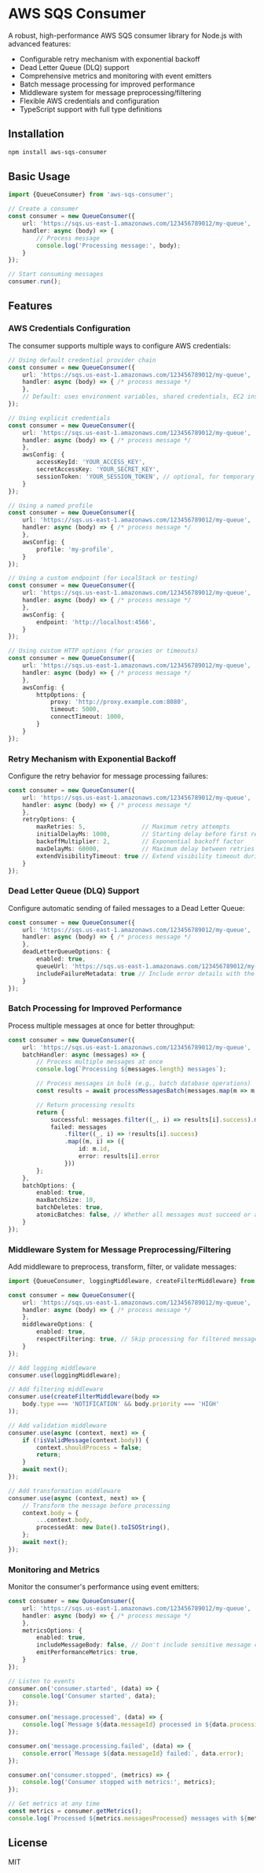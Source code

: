 # AWS SQS Consumer

A robust, high-performance AWS SQS consumer library for Node.js with advanced features:

- Configurable retry mechanism with exponential backoff
- Dead Letter Queue (DLQ) support
- Comprehensive metrics and monitoring with event emitters
- Batch message processing for improved performance
- Middleware system for message preprocessing/filtering
- Flexible AWS credentials and configuration
- TypeScript support with full type definitions

## Installation

```bash
npm install aws-sqs-consumer
```

## Basic Usage

```typescript
import {QueueConsumer} from 'aws-sqs-consumer';

// Create a consumer
const consumer = new QueueConsumer({
    url: 'https://sqs.us-east-1.amazonaws.com/123456789012/my-queue',
    handler: async (body) => {
        // Process message
        console.log('Processing message:', body);
    }
});

// Start consuming messages
consumer.run();
```

## Features

### AWS Credentials Configuration

The consumer supports multiple ways to configure AWS credentials:

```typescript
// Using default credential provider chain
const consumer = new QueueConsumer({
    url: 'https://sqs.us-east-1.amazonaws.com/123456789012/my-queue',
    handler: async (body) => { /* process message */
    },
    // Default: uses environment variables, shared credentials, EC2 instance profile, etc.
});
```

```typescript
// Using explicit credentials
const consumer = new QueueConsumer({
    url: 'https://sqs.us-east-1.amazonaws.com/123456789012/my-queue',
    handler: async (body) => { /* process message */
    },
    awsConfig: {
        accessKeyId: 'YOUR_ACCESS_KEY',
        secretAccessKey: 'YOUR_SECRET_KEY',
        sessionToken: 'YOUR_SESSION_TOKEN', // optional, for temporary credentials
    }
});
```

```typescript
// Using a named profile
const consumer = new QueueConsumer({
    url: 'https://sqs.us-east-1.amazonaws.com/123456789012/my-queue',
    handler: async (body) => { /* process message */
    },
    awsConfig: {
        profile: 'my-profile',
    }
});
```

```typescript
// Using a custom endpoint (for LocalStack or testing)
const consumer = new QueueConsumer({
    url: 'https://sqs.us-east-1.amazonaws.com/123456789012/my-queue',
    handler: async (body) => { /* process message */
    },
    awsConfig: {
        endpoint: 'http://localhost:4566',
    }
});
```

```typescript
// Using custom HTTP options (for proxies or timeouts)
const consumer = new QueueConsumer({
    url: 'https://sqs.us-east-1.amazonaws.com/123456789012/my-queue',
    handler: async (body) => { /* process message */
    },
    awsConfig: {
        httpOptions: {
            proxy: 'http://proxy.example.com:8080',
            timeout: 5000,
            connectTimeout: 1000,
        }
    }
});
```

### Retry Mechanism with Exponential Backoff

Configure the retry behavior for message processing failures:

```typescript
const consumer = new QueueConsumer({
    url: 'https://sqs.us-east-1.amazonaws.com/123456789012/my-queue',
    handler: async (body) => { /* process message */
    },
    retryOptions: {
        maxRetries: 5,                // Maximum retry attempts
        initialDelayMs: 1000,         // Starting delay before first retry
        backoffMultiplier: 2,         // Exponential backoff factor
        maxDelayMs: 60000,            // Maximum delay between retries
        extendVisibilityTimeout: true // Extend visibility timeout during retries
    }
});
```

### Dead Letter Queue (DLQ) Support

Configure automatic sending of failed messages to a Dead Letter Queue:

```typescript
const consumer = new QueueConsumer({
    url: 'https://sqs.us-east-1.amazonaws.com/123456789012/my-queue',
    handler: async (body) => { /* process message */
    },
    deadLetterQueueOptions: {
        enabled: true,
        queueUrl: 'https://sqs.us-east-1.amazonaws.com/123456789012/my-dlq',
        includeFailureMetadata: true // Include error details with the message
    }
});
```

### Batch Processing for Improved Performance

Process multiple messages at once for better throughput:

```typescript
const consumer = new QueueConsumer({
    url: 'https://sqs.us-east-1.amazonaws.com/123456789012/my-queue',
    batchHandler: async (messages) => {
        // Process multiple messages at once
        console.log(`Processing ${messages.length} messages`);

        // Process messages in bulk (e.g., batch database operations)
        const results = await processMessagesBatch(messages.map(m => m.body));

        // Return processing results
        return {
            successful: messages.filter((_, i) => results[i].success).map(m => m.id),
            failed: messages
                .filter((_, i) => !results[i].success)
                .map((m, i) => ({
                    id: m.id,
                    error: results[i].error
                }))
        };
    },
    batchOptions: {
        enabled: true,
        maxBatchSize: 10,
        batchDeletes: true,
        atomicBatches: false, // Whether all messages must succeed or all fail
    }
});
```

### Middleware System for Message Preprocessing/Filtering

Add middleware to preprocess, transform, filter, or validate messages:

```typescript
import {QueueConsumer, loggingMiddleware, createFilterMiddleware} from 'aws-sqs-consumer';

const consumer = new QueueConsumer({
    url: 'https://sqs.us-east-1.amazonaws.com/123456789012/my-queue',
    handler: async (body) => { /* process message */
    },
    middlewareOptions: {
        enabled: true,
        respectFiltering: true, // Skip processing for filtered messages
    }
});

// Add logging middleware
consumer.use(loggingMiddleware);

// Add filtering middleware
consumer.use(createFilterMiddleware(body =>
    body.type === 'NOTIFICATION' && body.priority === 'HIGH'
));

// Add validation middleware
consumer.use(async (context, next) => {
    if (!isValidMessage(context.body)) {
        context.shouldProcess = false;
        return;
    }
    await next();
});

// Add transformation middleware
consumer.use(async (context, next) => {
    // Transform the message before processing
    context.body = {
        ...context.body,
        processedAt: new Date().toISOString(),
    };
    await next();
});
```

### Monitoring and Metrics

Monitor the consumer's performance using event emitters:

```typescript
const consumer = new QueueConsumer({
    url: 'https://sqs.us-east-1.amazonaws.com/123456789012/my-queue',
    handler: async (body) => { /* process message */
    },
    metricsOptions: {
        enabled: true,
        includeMessageBody: false, // Don't include sensitive message content in metrics
        emitPerformanceMetrics: true,
    }
});

// Listen to events
consumer.on('consumer.started', (data) => {
    console.log('Consumer started', data);
});

consumer.on('message.processed', (data) => {
    console.log(`Message ${data.messageId} processed in ${data.processingTimeMs}ms`);
});

consumer.on('message.processing.failed', (data) => {
    console.error(`Message ${data.messageId} failed:`, data.error);
});

consumer.on('consumer.stopped', (metrics) => {
    console.log('Consumer stopped with metrics:', metrics);
});

// Get metrics at any time
const metrics = consumer.getMetrics();
console.log(`Processed ${metrics.messagesProcessed} messages with ${metrics.messagesFailed} failures`);
```

## License

MIT 